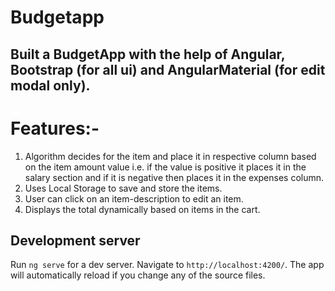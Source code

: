# Budgetapp

## Built a BudgetApp with the help of Angular, Bootstrap (for all ui) and AngularMaterial (for edit modal only).


# Features:-

  1. Algorithm decides for the item and place it in respective column based on the item amount value i.e. if the value is positive it places it in the salary section and if it is        negative then places it in the expenses column.
  2. Uses Local Storage to save and store the items.
  3. User can click on an item-description to edit an item.
  4. Displays the total dynamically based on items in the cart.

## Development server

Run `ng serve` for a dev server. Navigate to `http://localhost:4200/`. The app will automatically reload if you change any of the source files.

